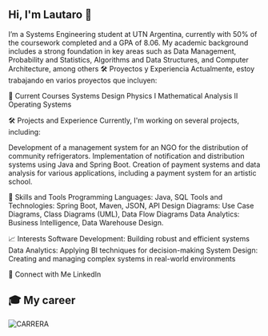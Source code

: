 ## Hi, I'm Lautaro 👋

I’m a Systems Engineering student at UTN Argentina, currently with 50% of the coursework completed and a GPA of 8.06. My academic background includes a strong foundation in key areas such as Data Management, Probability and Statistics, Algorithms and Data Structures, and Computer Architecture, among others
🛠️ Proyectos y Experiencia
Actualmente, estoy trabajando en varios proyectos que incluyen:

📖 Current Courses
Systems Design
Physics I
Mathematical Analysis II
Operating Systems

🛠️ Projects and Experience
Currently, I'm working on several projects, including:

Development of a management system for an NGO for the distribution of community refrigerators.
Implementation of notification and distribution systems using Java and Spring Boot.
Creation of payment systems and data analysis for various applications, including a payment system for an artistic school.

🧩 Skills and Tools
Programming Languages: Java, SQL
Tools and Technologies: Spring Boot, Maven, JSON, API
Design Diagrams: Use Case Diagrams, Class Diagrams (UML), Data Flow Diagrams
Data Analytics: Business Intelligence, Data Warehouse Design.

📈 Interests
Software Development: Building robust and efficient systems
Data Analytics: Applying BI techniques for decision-making
System Design: Creating and managing complex systems in real-world environments

🔗 Connect with Me
LinkedIn

## 🎓 My career

![CARRERA](https://github.com/user-attachments/assets/57b320a5-21d4-42bb-9bdc-f15a159a38ca)
